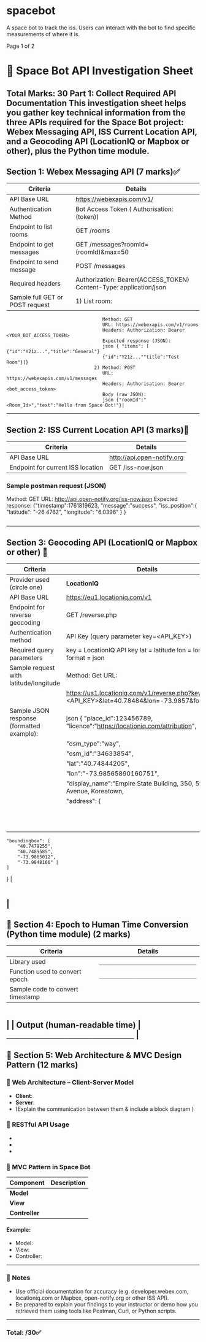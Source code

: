 # spacebot
A space bot to track the iss. Users can interact with the bot to find specific measurements of where it is.

Page
1
of 2
# 🚀 Space Bot API Investigation Sheet
**Total Marks: 30**
**Part 1: Collect Required API Documentation**
This investigation sheet helps you gather key technical information from the three
APIs required for the Space Bot project: **Webex Messaging API**, **ISS Current
Location API**, and a **Geocoding API** (LocationIQ or Mapbox or other), plus the
Python time module.
---
## Section 1: Webex Messaging API (7 marks)✅
| Criteria | Details |
|---------|---------|
| API Base URL |  https://webexapis.com/v1/ |
| Authentication Method | Bot Access Token ( Authorisation: (token)) |
| Endpoint to list rooms | GET /rooms |
| Endpoint to get messages | GET /messages?roomId=(roomId)&max=50 |
| Endpoint to send message |  POST /messages |
| Required headers | Authorization: Bearer(ACCESS_TOKEN) Content-Type: application/json |
| Sample full GET or POST request | 1) List room:
                                       Method: GET
                                       URL: https://webexapis.com/v1/rooms
                                       Headers: Authorization: Bearer <YOUR_BOT_ACCESS_TOKEN>
                                       Expected response (JSON):
                                       json { "items": [ {"id":"Y21z...","title":"General"}
                                       {"id":"Y21z...""title":"Test Room"}]} 
                                    2) Method: POST
                                       URL: https://webexapis.com/v1/messages
                                       Headers: Authorisation: Bearer <bot_access_token>
                                       Body (raw JSON):
                                       json {"roomId":"<Room_Id>","text":"Hello from Space Bot!"}|
                                    
---
## Section 2: ISS Current Location API (3 marks)
| Criteria | Details |
|---------|---------|
| API Base URL | http://api.open-notify.org |
| Endpoint for current ISS location | GET /iss-now.json |
### Sample postman request (JSON)
Method: GET
URL: http://api.open-notify.org/iss-now.json
Expected response: {"timestamp":1761819623,
                    "message":"success",
                    "iss_position":{
                        "latitude": "-26.4762",
                        "longitude": "6.0396"
                                   }
                    }
```|
```

---
## Section 3: Geocoding API (LocationIQ or Mapbox or other) 
| Criteria | Details |
|---------|---------|
| Provider used (circle one) | **LocationIQ** |
| API Base URL | https://eu1.locationiq.com/v1 |
| Endpoint for reverse geocoding | GET /reverse.php |
| Authentication method | API Key (query parameter key=<API_KEY>) |
| Required query parameters | key = LocationIQ API key lat = latitude lon = longitude format = json |
| Sample request with latitude/longitude | Method: Get URL:
|   |  https://us1.locationiq.com/v1/reverse.php?key=<API_KEY>&lat=40.78484&lon=-73.9857&format=json |
| Sample JSON response (formatted example):| json { "place_id":123456789, "licence":"https://locationiq.com/attribution",
| |"osm_type":"way",
| |"osm_id":"34633854",
| |"lat":"40.74844205",
| |"lon":"-73.98565890160751",
| |"display_name":"Empire State Building, 350, 5th Avenue, Koreatown, | |Manhattan, New York Country, New York, New York, 10001, USA",
| | "address": {
    ||    "attraction": "Empire State Building",
    ||    "house_number": "350",
    ||  "road": "5th Avenue",
    ||  "neighbourhood": "Koreatown",
    ||  "suburb": "Manhattan",
    ||  "county": "New York County",
    ||  "city": "New York",
    ||  "state": "New York",
    ||  "postcode": "10001",
    ||  "country": "United States of America",
    ||  "country_code": "us"},
    "boundingbox": [
        "40.7479255",
        "40.7489585",
        "-73.9865012",
        "-73.9848166" |
    ]
} 
|
```
```
|
---
## 🚀 Section 4: Epoch to Human Time Conversion (Python time module) (2 marks)
| Criteria | Details |
|---------|---------|
| Library used | `_______________________________` |
| Function used to convert epoch | `_______________________________` |
| Sample code to convert timestamp |
```
```
|
| Output (human-readable time) | `_______________________________` |
---
## 🚀 Section 5: Web Architecture & MVC Design Pattern (12 marks)
### 🚀 Web Architecture – Client-Server Model
- **Client**:
- **Server**:
- (Explain the communication between them & include a block diagram )
### 🚀 RESTful API Usage
-
-
-
### 🚀 MVC Pattern in Space Bot
| Component | Description |
|------------|-------------|
| **Model** | |
| **View** | |
| **Controller** | |
#### Example:
- Model:
- View:
- Controller:
---
### 🚀 Notes
- Use official documentation for accuracy (e.g. developer.webex.com, locationiq.com
or Mapbox, open-notify.org or other ISS API).
- Be prepared to explain your findings to your instructor or demo how you retrieved
them using tools like Postman, Curl, or Python scripts.
---
### Total: /30✅

